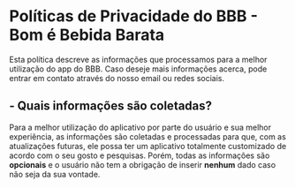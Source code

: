 # Políticas de Privacidade do BBB - Bom é Bebida Barata

Esta política descreve as informações que processamos para a melhor utilização do app do BBB. Caso deseje mais informações acerca, pode entrar em contato através do nosso email ou redes sociais.

## - **Quais informações são coletadas?**
Para a melhor utilização do aplicativo por parte do usuário e sua melhor experiência, as informações são coletadas e processadas para que, com as atualizações futuras, ele possa ter um aplicativo totalmente customizado de acordo com o seu gosto e pesquisas. Porém, todas as informações são **opcionais** e o usuário não tem a obrigação de inserir **nenhum** dado caso não seja da sua vontade.
